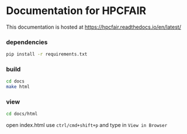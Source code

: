 # Documentation for HPCFAIR

This documentation is hosted at https://hpcfair.readthedocs.io/en/latest/
### dependencies
```bash
pip install -r requirements.txt
```

### build
```bash
cd docs
make html
```

### view
```bash
cd docs/html
```
open index.html use `ctrl/cmd+shift+p` and type in `View in Browser`